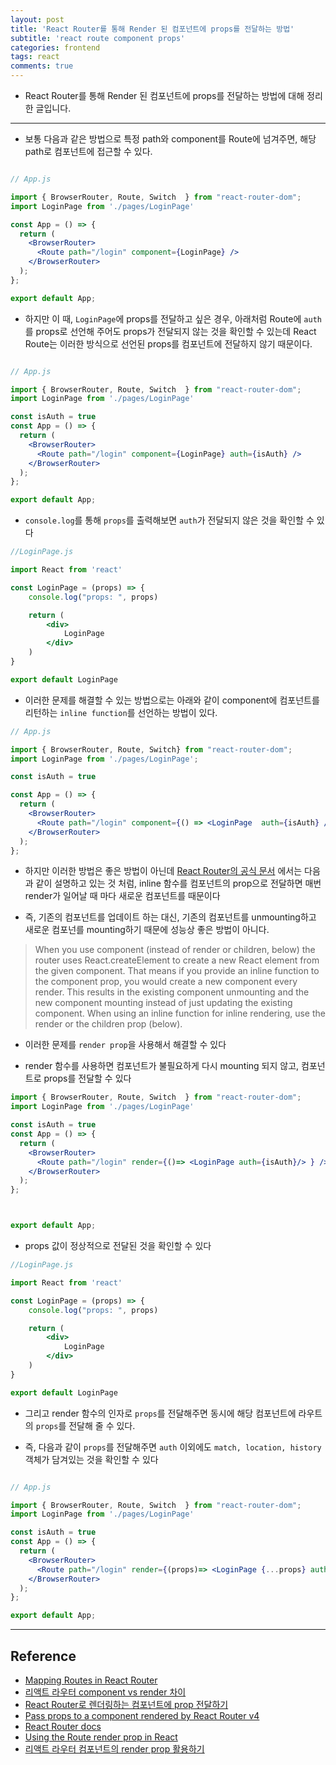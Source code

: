 ```yaml
---
layout: post
title: 'React Router를 통해 Render 된 컴포넌트에 props를 전달하는 방법'
subtitle: 'react route component props'
categories: frontend
tags: react
comments: true
---
```


- React Router를 통해 Render 된 컴포넌트에 props를 전달하는 방법에 대해 정리한 글입니다.

---

- 보통 다음과 같은 방법으로 특정 path와 component를 Route에 넘겨주면, 해당 path로 컴포넌트에 접근할 수 있다.

```jsx

// App.js

import { BrowserRouter, Route, Switch  } from "react-router-dom";
import LoginPage from './pages/LoginPage'

const App = () => {
  return (
    <BrowserRouter>
      <Route path="/login" component={LoginPage} />
    </BrowserRouter>
  );
};

export default App;

```

- 하지만 이 때, `LoginPage`에 props를 전달하고 싶은 경우, 아래처럼 Route에 `auth`를 props로 선언해 주어도 props가 전달되지 않는 것을 확인할 수 있는데 React Route는 이러한 방식으로 선언된 props를 컴포넌트에 전달하지 않기 때문이다.

```jsx

// App.js

import { BrowserRouter, Route, Switch  } from "react-router-dom";
import LoginPage from './pages/LoginPage'

const isAuth = true
const App = () => {
  return (
    <BrowserRouter>
      <Route path="/login" component={LoginPage} auth={isAuth} />
    </BrowserRouter>
  );
};

export default App;

```

- `console.log`를 통해 `props`를 출력해보면 `auth`가 전달되지 않은 것을 확인할 수 있다

```jsx
//LoginPage.js

import React from 'react'

const LoginPage = (props) => {
    console.log("props: ", props)

    return (
        <div>
            LoginPage
        </div>
    )
}

export default LoginPage

```

- 이러한 문제를 해결할 수 있는 방법으로는 아래와 같이 component에 컴포넌트를 리턴하는 `inline function`를 선언하는 방법이 있다.

```jsx
// App.js

import { BrowserRouter, Route, Switch} from "react-router-dom";
import LoginPage from './pages/LoginPage';

const isAuth = true

const App = () => {
  return (
    <BrowserRouter>
      <Route path="/login" component={() => <LoginPage  auth={isAuth} />} />
    </BrowserRouter>
  );
};

```


- 하지만 이러한 방법은 좋은 방법이 아닌데 [React Router의 공식 문서](https://reactrouter.com/web/api/Route/render-func) 에서는 다음과 같이 설명하고 있는 것 처럼, inline 함수를 컴포넌트의 prop으로 전달하면 매번 render가 일어날 때 마다 새로운 컴포넌트를 때문이다

- 즉, 기존의 컴포넌트를 업데이트 하는 대신, 기존의 컴포넌트를 unmounting하고 새로운 컴포넌를 mounting하기 때문에 성능상 좋은 방법이 아니다.


<blockquote>
When you use component (instead of render or children, below) 
the router uses React.createElement to create a new React element from the given component. 
That means if you provide an inline function to the component prop, 
you would create a new component every render. 
This results in the existing component unmounting and the new component mounting 
instead of just updating the existing component. 
When using an inline function for inline rendering, use the render or the children prop (below).
</blockquote>


- 이러한 문제를 `render prop`을 사용해서 해결할 수 있다

- render 함수를 사용하면 컴포넌트가 불필요하게 다시 mounting 되지 않고, 컴포넌트로 props를 전달할 수 있다


```jsx
import { BrowserRouter, Route, Switch  } from "react-router-dom";
import LoginPage from './pages/LoginPage'

const isAuth = true
const App = () => {
  return (
    <BrowserRouter>
      <Route path="/login" render={()=> <LoginPage auth={isAuth}/> } />
    </BrowserRouter>
  );
};



export default App;

```


- props 값이 정상적으로 전달된 것을 확인할 수 있다


```jsx
//LoginPage.js

import React from 'react'

const LoginPage = (props) => {
    console.log("props: ", props)

    return (
        <div>
            LoginPage
        </div>
    )
}

export default LoginPage
```

- 그리고 render 함수의 인자로 `props`를 전달해주면 동시에 해당 컴포넌트에 라우트의 `props`를 전달해 줄 수 있다. 

- 즉, 다음과 같이 `props`를 전달해주면 `auth` 이외에도 `match, location, history` 객체가 담겨있는 것을 확인할 수 있다

```jsx

// App.js

import { BrowserRouter, Route, Switch  } from "react-router-dom";
import LoginPage from './pages/LoginPage'

const isAuth = true
const App = () => {
  return (
    <BrowserRouter>
      <Route path="/login" render={(props)=> <LoginPage {...props} auth={isAuth}/> } />
    </BrowserRouter>
  );
};

export default App;


```


---

## Reference

- [Mapping Routes in React Router](https://www.digitalocean.com/community/tutorials/react-react-router-map-to-routes)
- [리액트 라우터 component vs render 차이](https://mingcoder.me/2019/12/04/Programming/React/react-router-component-vs-render/)
- [React Router로 렌더링하는 컴포넌트에 prop 전달하기](https://sustainable-dev.tistory.com/117)
- [Pass props to a component rendered by React Router v4](https://ui.dev/react-router-v4-pass-props-to-components/)
- [React Router docs](https://reactrouter.com/web/api/Route/render-func)
- [Using the Route render prop in React](https://dev.to/cesareferrari/using-the-route-render-prop-in-react-k5a)
- [리액트 라우터 <Route> 컴포넌트의 render prop 활용하기](https://velog.io/@dblee/%EB%A6%AC%EC%95%A1%ED%8A%B8-%EB%9D%BC%EC%9A%B0%ED%84%B0-Route-%EC%BB%B4%ED%8F%AC%EB%84%8C%ED%8A%B8%EC%9D%98-render-prop-%ED%99%9C%EC%9A%A9%ED%95%98%EA%B8%B0)